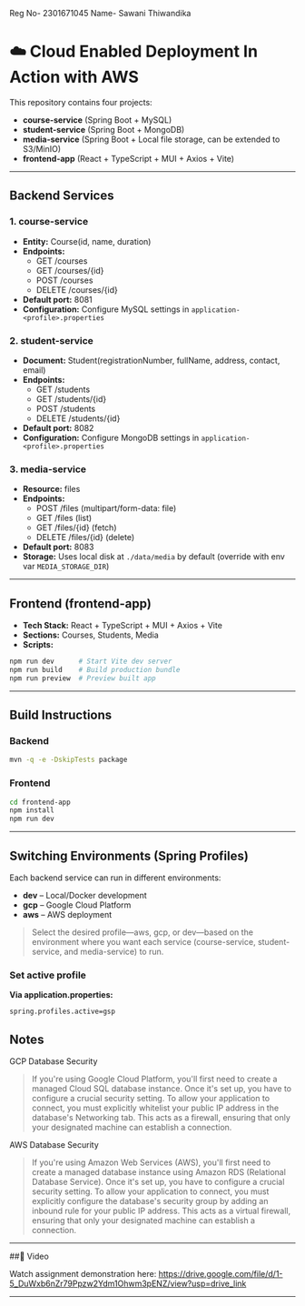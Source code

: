 Reg No- 2301671045
Name- Sawani Thiwandika 

# ☁️ Cloud Enabled Deployment In Action with AWS

This repository contains four projects:

- **course-service** (Spring Boot + MySQL)  
- **student-service** (Spring Boot + MongoDB)  
- **media-service** (Spring Boot + Local file storage, can be extended to S3/MinIO)  
- **frontend-app** (React + TypeScript + MUI + Axios + Vite)

---

## Backend Services

### 1. course-service
- **Entity:** Course(id, name, duration)  
- **Endpoints:**
  - GET /courses
  - GET /courses/{id}
  - POST /courses
  - DELETE /courses/{id}  
- **Default port:** 8081  
- **Configuration:** Configure MySQL settings in `application-<profile>.properties`

### 2. student-service
- **Document:** Student(registrationNumber, fullName, address, contact, email)  
- **Endpoints:**
  - GET /students
  - GET /students/{id}
  - POST /students
  - DELETE /students/{id}  
- **Default port:** 8082  
- **Configuration:** Configure MongoDB settings in `application-<profile>.properties`

### 3. media-service
- **Resource:** files  
- **Endpoints:**
  - POST /files (multipart/form-data: file)
  - GET /files (list)
  - GET /files/{id} (fetch)
  - DELETE /files/{id} (delete)  
- **Default port:** 8083  
- **Storage:** Uses local disk at `./data/media` by default (override with env var `MEDIA_STORAGE_DIR`)

---

## Frontend (frontend-app)
- **Tech Stack:** React + TypeScript + MUI + Axios + Vite  
- **Sections:** Courses, Students, Media  
- **Scripts:**
```bash
npm run dev      # Start Vite dev server
npm run build    # Build production bundle
npm run preview  # Preview built app
````

---

## Build Instructions

### Backend

```bash
mvn -q -e -DskipTests package
```

### Frontend

```bash
cd frontend-app
npm install
npm run dev
```

---

## Switching Environments (Spring Profiles)

Each backend service can run in different environments:

* **dev** – Local/Docker development
* **gcp** – Google Cloud Platform
* **aws** – AWS deployment

> Select the desired profile—aws, gcp, or dev—based on the environment where you want each service (course-service, student-service, and media-service) to run.

### Set active profile

**Via application.properties:**

```properties
spring.profiles.active=gsp
```

## Notes

GCP Database Security
> If you're using Google Cloud Platform, you'll first need to create a managed Cloud SQL database instance. Once it's set up, you have to configure a crucial security setting. To allow your application to connect, you must explicitly whitelist your public IP address in the database's Networking tab. This acts as a firewall, ensuring that only your designated machine can establish a connection.

AWS Database Security
>If you're using Amazon Web Services (AWS), you'll first need to create a managed database instance using Amazon RDS (Relational Database Service). Once it's set up, you have to configure a crucial security setting. To allow your application to connect, you must explicitly configure the database's security group by adding an inbound rule for your public IP address. This acts as a virtual firewall, ensuring that only your designated machine can establish a connection.
---

##🎥 Video

Watch assignment demonstration here:
https://drive.google.com/file/d/1-5_DuWxb6nZr79Ppzw2Ydm1Ohwm3pENZ/view?usp=drive_link

---

